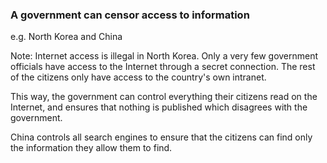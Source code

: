 ### A government can censor access to information

e.g. North Korea and China

Note:
Internet access is illegal in North Korea. Only a very few government officials have access to the Internet through a secret connection. The rest of the citizens only have access to the country's own intranet.

This way, the government can control everything their citizens read on the Internet, and ensures that nothing is published which disagrees with the government.

China controls all search engines to ensure that the citizens can find only the information they allow them to find.